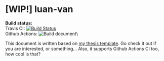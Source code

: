 # [WIP!] luan-van

**Build status:**\
Travis CI: [![Build Status](https://travis-ci.com/Rudo2204/luan-van.svg?branch=master)](https://travis-ci.com/Rudo2204/luan-van)\
Github Actions: ![Build document](https://github.com/Rudo2204/luan-van/workflows/Build%20document/badge.svg?branch=master)\

This document is written based on [my thesis template](https://github.com/Rudo2204/thesis-template). Go check it out if you are interested, or something... Also, it supports Github Actions CI too, how cool is that?
